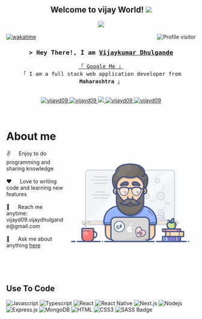 <!-- Header Section -->
<h2 align="center">
  Welcome to vijay World!
  <img src="https://media.giphy.com/media/hvRJCLFzcasrR4ia7z/giphy.gif" width="28">
</h2>

<p align="center">
  <a href="https://github.com/vijayd09">
    <img src="https://readme-typing-svg.herokuapp.com/?lines=Self%20Taught%20Programmer;Front%20End%20Developer;1.5%2B%20years%20of%20coding%20experience;Always%20learning%20new%20things&center=true&width=380&height=45">
  </a>
</p>

<a href="https://komarev.com/ghpvc/?username=vijayd09">
  <img align="right" src="https://komarev.com/ghpvc/?username=vijayd09&label=Visitors&color=0e75b6&style=flat" alt="Profile visitor" />
</a>

[![wakatime](https://wakatime.com/badge/user/YOUR_WAKATIME_USER_ID.svg)](https://wakatime.com/@YOUR_WAKATIME_USER_ID)

<!-- Intro Section -->
<h3 align="center">
  <samp>&gt; Hey There!, I am
    <b><a target="_blank" href="https://vijayd09.com">Vijaykumar Dhulgande</a></b>
  </samp>
</h3>

<p align="center"> 
  <samp>
    <a href="https://www.google.com/search?q=">「 Google Me 」</a>
    <br>
    「 I am a full stack web application developer from <b>Maharashtra</b> 」
    <br>
    <br>
  </samp>
</p>

<p align="center">
  <a href="https://www.vitechharbor.com/" target="blank">
    <img src="https://img.shields.io/badge/Website-DC143C?style=for-the-badge&logo=medium&logoColor=white" alt="vijayd09" />
  </a>
  <a href="https://www.linkedin.com/in/vijay-dhulgande-134580250" target="_blank">
    <img src="https://img.shields.io/badge/LinkedIn-0077B5?style=for-the-badge&logo=linkedin&logoColor=white" alt="vijayd09"/>
  </a>
  <a href="https://twitter.com/_vijayd09" target="_blank">
    <img src="https://img.shields.io/badge/Twitter-1DA1F2?style=for-the-badge&logo=twitter&logoColor=white" />
  </a>
  <a href="https://www.instagram.com/vijaykumarr_09" target="_blank">
    <img src="https://img.shields.io/badge/Instagram-fe4164?style=for-the-badge&logo=instagram&logoColor=white" alt="vijayd09" />
  </a> 
  <a href="https://facebook.com/vijayd09.dev" target="_blank">
    <img src="https://img.shields.io/badge/Facebook-20BEFF?&style=for-the-badge&logo=facebook&logoColor=white" alt="vijayd09" />
  </a> 
</p>
<br />

<!-- About Section -->
# About me

<p>
  <img align="right" width="350" src="/assets/programmer.gif" alt="Coding gif" />
  ✌️ &emsp; Enjoy to do programming and sharing knowledge <br/><br/>
  ❤️ &emsp; Love to writing code and learning new features<br/><br/>
  📧 &emsp; Reach me anytime: vijayd09.vijaydhulgande@gmail.com<br/><br/>
  💬 &emsp; Ask me about anything <a href="https://github.com/vijayd09/vijayd09/issues">here</a>
</p>

<br/>
<br/>
<br/>

## Use To Code

![Javascript](https://img.shields.io/badge/Javascript-F0DB4F?style=for-the-badge&labelColor=black&logo=javascript&logoColor=F0DB4F)
![Typescript](https://img.shields.io/badge/Typescript-007acc?style=for-the-badge&labelColor=black&logo=typescript&logoColor=007acc)
![React](https://img.shields.io/badge/-React-61DBFB?style=for-the-badge&labelColor=black&logo=react&logoColor=61DBFB)
![React Native](https://img.shields.io/badge/React_Native-20232A?style=for-the-badge&logo=react&logoColor=61DAFB)
![Next.js](https://img.shields.io/badge/next.js-000000?style=for-the-badge&logo=nextdotjs&logoColor=white)
![Nodejs](https://img.shields.io/badge/Nodejs-3C873A?style=for-the-badge&labelColor=black&logo=node.js&logoColor=3C873A)
![Express.js](https://img.shields.io/badge/Express.js-000000?style=for-the-badge&logo=express&logoColor=white)
![MongoDB](https://img.shields.io/badge/MongoDB-4EA94B?style=for-the-badge&logo=mongodb&logoColor=white)
![HTML](https://img.shields.io/badge/HTML5-E34F26?style=for-the-badge&logo=html5&logoColor=white)
![CSS3](https://img.shields.io/badge/CSS3-1572B6?style=for-the-badge&logo=css3&logoColor=white)
![SASS Badge](https://img.shields.io/badge/Sass-CC6699?style=for-the-badge&logo=sass&logoColor=white)

